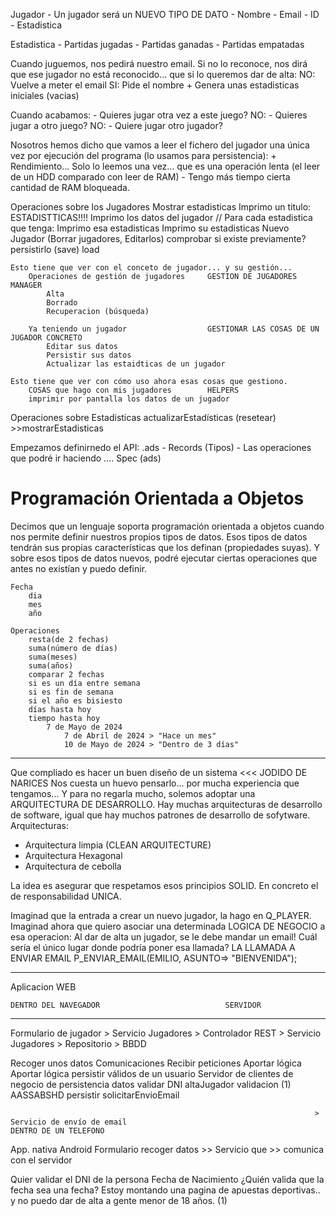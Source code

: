 
Jugador - Un jugador será un NUEVO TIPO DE DATO
    - Nombre
    - Email    - ID
    - Estadistica

Estadistica
    - Partidas jugadas
    - Partidas ganadas
    - Partidas empatadas

Cuando juguemos, nos pedirá nuestro email. 
Si no lo reconoce, nos dirá que ese jugador no está reconocido... que si lo queremos dar de alta:
    NO: Vuelve a meter el email
    SI: Pide el nombre + Genera unas estadisticas iniciales (vacias)

Cuando acabamos:
    - Quieres jugar otra vez a este juego? NO:
        - Quieres jugar a otro juego? NO: 
            - Quiere jugar otro jugador? 

Nosotros hemos dicho que vamos a leer el fichero del jugador una única vez por ejecución del programa (lo usamos para persistencia):
    + Rendimiento... Solo lo leemos una vez... que es una operación lenta (el leer de un HDD comparado con leer de RAM)
    - Tengo más tiempo cierta cantidad de RAM bloqueada.

Operaciones sobre los Jugadores
    Mostrar estadisticas
        Imprimo un titulo: ESTADISTTICAS!!!!
        Imprimo los datos del jugador
        // Para cada estadistica que tenga: Imprimo esa estadisticas
        Imprimo su estadisticas
    Nuevo Jugador
    (Borrar jugadores, Editarlos)
    comprobar si existe previamente?
    persistirlo (save)
    load

    Esto tiene que ver con el conceto de jugador... y su gestión...
        Operaciones de gestión de jugadores     GESTION DE JUGADORES                                            MANAGER
            Alta
            Borrado
            Recuperacion (búsqueda)
        
        Ya teniendo un jugador                  GESTIONAR LAS COSAS DE UN JUGADOR CONCRETO
            Editar sus datos
            Persistir sus datos
            Actualizar las estaidticas de un jugador

    Esto tiene que ver con cómo uso ahora esas cosas que gestiono.
        COSAS que hago con mis jugadores        HELPERS
        imprimir por pantalla los datos de un jugador       

Operaciones sobre Estadisticas
    actualizarEstadísticas
    (resetear)
    >>mostrarEstadisticas

Empezamos definirnedo el API: .ads
    - Records (Tipos)
    - Las operaciones que podré ir haciendo .... Spec (ads)

# Programación Orientada a Objetos

Decimos que un lenguaje soporta programación orientada a objetos cuando nos permite definir nuestros propios tipos de datos.
Esos tipos de datos tendrán sus propias características que los definan (propiedades suyas).
Y sobre esos tipos de datos nuevos, podré ejecutar ciertas operaciones que antes no existían y puedo definir.

    Fecha
        dia
        mes
        año
    
    Operaciones
        resta(de 2 fechas)
        suma(número de días)
        suma(meses)
        suma(años)
        comparar 2 fechas
        si es un día entre semana
        si es fin de semana
        si el año es bisiesto
        días hasta hoy
        tiempo hasta hoy
            7 de Mayo de 2024
                7 de Abril de 2024 > "Hace un mes"
                10 de Mayo de 2024 > "Dentro de 3 días"

---

Que compliado es hacer un buen diseño de un sistema <<< JODIDO DE NARICES
Nos cuesta un huevo pensarlo... por mucha experiencia que tengamos...
Y para no regarla mucho, solemos adoptar una ARQUITECTURA DE DESARROLLO.
Hay muchas arquitecturas de desarrollo de software, 
igual que hay muchos patrones de desarrollo de sofytware.
Arquitecturas:
- Arquitectura limpia (CLEAN ARQUITECTURE)
- Arquitectura Hexagonal
- Arquitectura de cebolla

La idea es asegurar que respetamos esos principios SOLID.
En concreto el de responsabilidad UNICA.

Imaginad que la entrada a crear un nuevo jugador, la hago en Q_PLAYER.
    Imaginad ahora que quiero asociar una determinada LOGICA DE NEGOCIO a esa operacion: 
        Al dar de alta un jugador, se le debe mandar un email!
        Cuál sería el único lugar donde podría poner esa llamada? LA LLAMADA A ENVIAR EMAIL
        P_ENVIAR_EMAIL(EMILIO, ASUNTO=> "BIENVENIDA");

---
Aplicacion WEB

    DENTRO DEL NAVEGADOR                            SERVIDOR
----------------------------------------------   -------------------------------------------------------------------------------------------------
 Formulario de jugador > Servicio Jugadores    >   Controlador REST     > Servicio Jugadores   > Repositorio           >                BBDD

   Recoger unos datos     Comunicaciones            Recibir peticiones    Aportar lógica      Aportar lógica                        persistir
   válidos de un usuario    Servidor                 de clientes           de negocio         de persistencia                        datos
                                                                                                                                    validar DNI
                                                                            altaJugador
                                                                                validacion (1)                                       AASSABSHD
                                                                                persistir
                                                                                solicitarEnvioEmail

                                                                        > Servicio de envío de email
    DENTRO DE UN TELEFONO
App. nativa Android
Formulario recoger datos >> Servicio que      >>
                            comunica con el servidor

Quier validar el DNI de la persona
Fecha de Nacimiento
    ¿Quién valida que la fecha sea una fecha?
    Estoy montando una pagina de apuestas deportivas.. y no puedo dar de alta a gente menor de 18 años. (1)